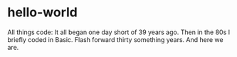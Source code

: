 # hello-world
All things code:
It all began one day short of 39 years ago.
Then in the 80s I briefly coded in Basic.
Flash forward thirty something years.
And here we are.
